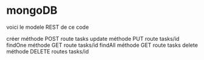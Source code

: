 # mongoDB

voici le modele REST de ce code

créer méthode POST route tasks
update méthode PUT route tasks/id
findOne méthode GET route tasks/id
findAll méthode GET route tasks
delete méthode DELETE routes tasks/id
